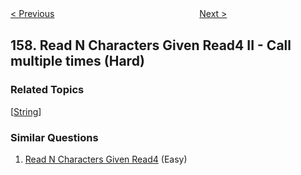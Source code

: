 <!--|This file generated by command(leetcode description); DO NOT EDIT.    |-->
<!--+----------------------------------------------------------------------+-->
<!--|@author    Openset <openset.wang@gmail.com>                           |-->
<!--|@link      https://github.com/openset                                 |-->
<!--|@home      https://github.com/openset/leetcode                        |-->
<!--+----------------------------------------------------------------------+-->

[< Previous](https://github.com/openset/leetcode/tree/master/problems/read-n-characters-given-read4 "Read N Characters Given Read4")
　　　　　　　　　　　　　　　　
[Next >](https://github.com/openset/leetcode/tree/master/problems/longest-substring-with-at-most-two-distinct-characters "Longest Substring with At Most Two Distinct Characters")

## 158. Read N Characters Given Read4 II - Call multiple times (Hard)



### Related Topics
  [[String](https://github.com/openset/leetcode/tree/master/tag/string/README.md)]

### Similar Questions
  1. [Read N Characters Given Read4](https://github.com/openset/leetcode/tree/master/problems/read-n-characters-given-read4) (Easy)
